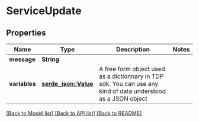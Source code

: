 # ServiceUpdate

## Properties

Name | Type | Description | Notes
------------ | ------------- | ------------- | -------------
**message** | **String** |  | 
**variables** | [**serde_json::Value**](.md) | A free form object used as a dictionnary in TDP sdk. You can use any kind of data understood as a JSON object | 

[[Back to Model list]](../README.md#documentation-for-models) [[Back to API list]](../README.md#documentation-for-api-endpoints) [[Back to README]](../README.md)


